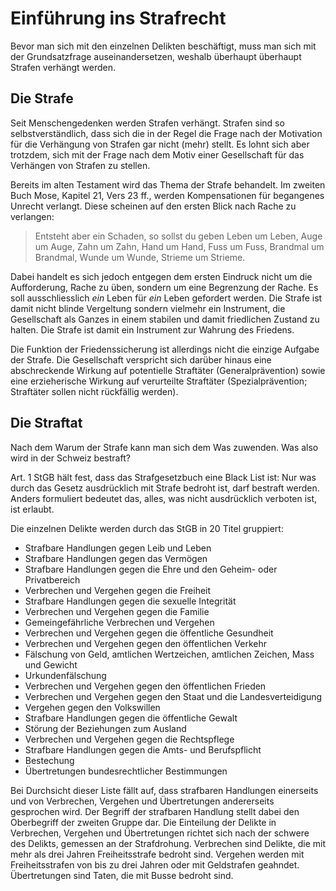 # Einführung ins Strafrecht

Bevor man sich mit den einzelnen Delikten beschäftigt, muss man sich mit
der Grundsatzfrage auseinandersetzen, weshalb überhaupt überhaupt
Strafen verhängt werden.

## Die Strafe

Seit Menschengedenken werden Strafen verhängt. Strafen sind so
selbstverständlich, dass sich die in der Regel die Frage nach der
Motivation für die Verhängung von Strafen gar nicht (mehr) stellt. Es
lohnt sich aber trotzdem, sich mit der Frage nach dem Motiv einer
Gesellschaft für das Verhängen von Strafen zu stellen.

Bereits im alten Testament wird das Thema der Strafe behandelt. Im
zweiten Buch Mose, Kapitel 21, Vers 23 ff., werden Kompensationen für
begangenes Unrecht verlangt. Diese scheinen auf den ersten Blick nach
Rache zu verlangen:

>Entsteht aber ein Schaden, so sollst du geben Leben um Leben, Auge um
>Auge, Zahn um Zahn, Hand um Hand, Fuss um Fuss, Brandmal um Brandmal,
>Wunde um Wunde, Strieme um Strieme.

Dabei handelt es sich jedoch entgegen dem ersten Eindruck nicht um die
Aufforderung, Rache zu üben, sondern um eine Begrenzung der Rache. Es
soll ausschliesslich *ein* Leben für *ein* Leben gefordert werden. Die
Strafe ist damit nicht blinde Vergeltung sondern vielmehr ein
Instrument, die Gesellschaft als Ganzes in einem stabilen und damit
friedlichen Zustand zu halten. Die Strafe ist damit ein Instrument zur
Wahrung des Friedens.

Die Funktion der Friedenssicherung ist allerdings nicht die einzige
Aufgabe der Strafe. Die Gesellschaft verspricht sich darüber hinaus eine
abschreckende Wirkung auf potentielle Straftäter (Generalprävention)
sowie eine erzieherische Wirkung auf verurteilte Straftäter
(Spezialprävention; Straftäter sollen nicht rückfällig werden). 

## Die Straftat

Nach dem Warum der Strafe kann man sich dem Was zuwenden. Was also wird
in der Schweiz bestraft?

Art. 1 StGB hält fest, dass das Strafgesetzbuch eine Black List ist: Nur
was durch das Gesetz ausdrücklich mit Strafe bedroht ist, darf bestraft
werden. Anders formuliert bedeutet das, alles, was nicht ausdrücklich
verboten ist, ist erlaubt.

Die einzelnen Delikte werden durch das StGB in 20 Titel gruppiert:

* Strafbare Handlungen gegen Leib und Leben
* Strafbare Handlungen gegen das Vermögen
* Strafbare Handlungen gegen die Ehre und den Geheim- oder Privatbereich
* Verbrechen und Vergehen gegen die Freiheit
* Strafbare Handlungen gegen die sexuelle Integrität
* Verbrechen und Vergehen gegen die Familie
* Gemeingefährliche Verbrechen und Vergehen
* Verbrechen und Vergehen gegen die öffentliche Gesundheit
* Verbrechen und Vergehen gegen den öffentlichen Verkehr
* Fälschung von Geld, amtlichen Wertzeichen, amtlichen Zeichen, Mass und
  Gewicht 
* Urkundenfälschung
* Verbrechen und Vergehen gegen den öffentlichen Frieden
* Verbrechen und Vergehen gegen den Staat und die Landesverteidigung 
* Vergehen gegen den Volkswillen
* Strafbare Handlungen gegen die öffentliche Gewalt
* Störung der Beziehungen zum Ausland
* Verbrechen und Vergehen gegen die Rechtspflege
* Strafbare Handlungen gegen die Amts- und Berufspflicht
* Bestechung
* Übertretungen bundesrechtlicher Bestimmungen

Bei Durchsicht dieser Liste fällt auf, dass strafbaren Handlungen
einerseits und von Verbrechen, Vergehen und Übertretungen andererseits
gesprochen wird. Der Begriff der strafbaren Handlung stellt dabei den
Oberbegriff der zweiten Gruppe dar. Die Einteilung der Delikte in
Verbrechen, Vergehen und Übertretungen richtet sich nach der schwere des
Delikts, gemessen an der Strafdrohung. Verbrechen sind Delikte, die mit
mehr als drei Jahren Freiheitsstrafe bedroht sind. Vergehen werden mit
Freiheitsstrafen von bis zu drei Jahren oder mit Geldstrafen geahndet.
Übertretungen sind Taten, die mit Busse bedroht sind.